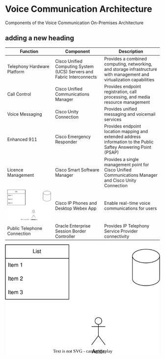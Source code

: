 # Voice Communication Architecture

Components of the Voice Communication On-Premises Architecture

## adding a new heading

| Function | Component | Description |
|---|---|---|
|Telephony Hardware Platform|Cisco Unified Computing System (UCS) Servers and Fabric Interconnects|Provides a combined computing, networking, and storage infrastructure with management and virtualization capabilities|
|Call Control|Cisco Unified Communications Manager|Provides endpoint registration, call processing, and media resource management|
|Voice Messaging|Cisco Unity Connection|Provides unified messaging and voicemail services|
|Enhanced 911|Cisco Emergency Responder|Provides endpoint location mapping and extended address information to the Public Saftey Answering Point (PSAP)|
|Licence Management|Cisco Smart Software Manager|Provides a single management point for Cisco Unified Communications Manager and Cisco Unity Connection|
|<img src=./resources/drawio.svg> |Cisco IP Phones and Desktop Webex App|Enable real-time voice communications for users|
|Public Telephone Connection|Oracle Enterprise Session Border Controller|Provides IP Telephony Service Provider connectivity|  

![foo bar](./resources/drawio.svg)
